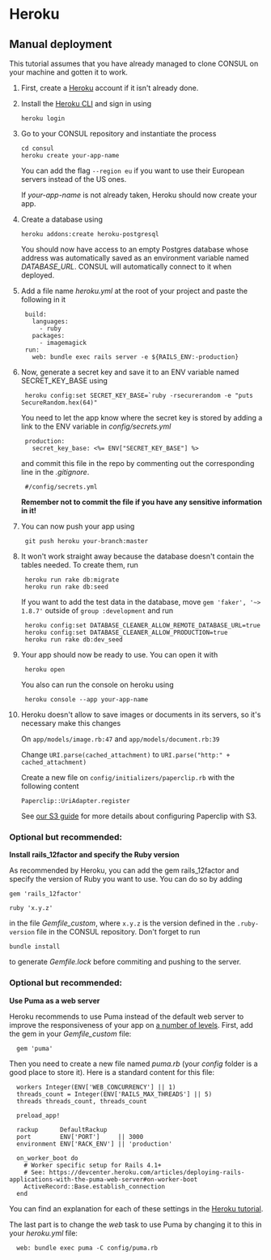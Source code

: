 # Heroku

## Manual deployment

This tutorial assumes that you have already managed to clone CONSUL on your machine and gotten it to work.

1. First, create a [Heroku](https://www.heroku.com) account if it isn't already done.
2. Install the [Heroku CLI](https://devcenter.heroku.com/articles/heroku-cli) and sign in using

   ```text
   heroku login
   ```

3. Go to your CONSUL repository and instantiate the process

   ```text
   cd consul
   heroku create your-app-name
   ```

   You can add the flag `--region eu` if you want to use their European servers instead of the US ones.

   If _your-app-name_ is not already taken, Heroku should now create your app.

4. Create a database using

   ```text
   heroku addons:create heroku-postgresql
   ```

   You should now have access to an empty Postgres database whose address was automatically saved as an environment variable named _DATABASE\_URL_. CONSUL will automatically connect to it when deployed.

5. Add a file name _heroku.yml_ at the root of your project and paste the following in it

   ```text
    build:
      languages:
        - ruby
      packages:
        - imagemagick
    run:
      web: bundle exec rails server -e ${RAILS_ENV:-production}
   ```

6. Now, generate a secret key and save it to an ENV variable named SECRET\_KEY\_BASE using

   ```text
    heroku config:set SECRET_KEY_BASE=`ruby -rsecurerandom -e "puts SecureRandom.hex(64)"
   ```

   You need to let the app know where the secret key is stored by adding a link to the ENV variable in _config/secrets.yml_

   ```text
    production:
      secret_key_base: <%= ENV["SECRET_KEY_BASE"] %>
   ```

   and commit this file in the repo by commenting out the corresponding line in the _.gitignore_.

   ```text
    #/config/secrets.yml
   ```

   **Remember not to commit the file if you have any sensitive information in it!**

7. You can now push your app using

   ```text
    git push heroku your-branch:master
   ```

8. It won't work straight away because the database doesn't contain the tables needed. To create them, run

   ```text
    heroku run rake db:migrate
    heroku run rake db:seed
   ```

   If you want to add the test data in the database, move `gem 'faker', '~> 1.8.7'` outside of `group :development` and run

   ```text
    heroku config:set DATABASE_CLEANER_ALLOW_REMOTE_DATABASE_URL=true
    heroku config:set DATABASE_CLEANER_ALLOW_PRODUCTION=true
    heroku run rake db:dev_seed
   ```

9. Your app should now be ready to use. You can open it with

   ```text
    heroku open
   ```

   You also can run the console on heroku using

   ```text
    heroku console --app your-app-name
   ```

10. Heroku doesn't allow to save images or documents in its servers, so it's necessary make this changes

    On `app/models/image.rb:47` and `app/models/document.rb:39`

    Change `URI.parse(cached_attachment)` to `URI.parse("http:" + cached_attachment)`

    Create a new file on `config/initializers/paperclip.rb` with the following content

    ```text
    Paperclip::UriAdapter.register
    ```

    See [our S3 guide](https://github.com/consul/docs/tree/93ee83681d6a2c8f49d0c38559083bddf6855ef2/es/getting_started/using-aws-s3-as-storage.md) for more details about configuring Paperclip with S3.

### Optional but recommended:

**Install rails\_12factor and specify the Ruby version**

As recommended by Heroku, you can add the gem rails\_12factor and specify the version of Ruby you want to use. You can do so by adding

```text
gem 'rails_12factor'

ruby 'x.y.z'
```

in the file _Gemfile\_custom_, where `x.y.z` is the version defined in the `.ruby-version` file in the CONSUL repository. Don't forget to run

```text
bundle install
```

to generate _Gemfile.lock_ before commiting and pushing to the server.

### Optional but recommended:

**Use Puma as a web server**

Heroku recommends to use Puma instead of the default web server to improve the responsiveness of your app on [a number of levels](http://blog.scoutapp.com/articles/2017/02/10/which-ruby-app-server-is-right-for-you). First, add the gem in your _Gemfile\_custom_ file:

```text
  gem 'puma'
```

Then you need to create a new file named _puma.rb_ \(your _config_ folder is a good place to store it\). Here is a standard content for this file:

```text
  workers Integer(ENV['WEB_CONCURRENCY'] || 1)
  threads_count = Integer(ENV['RAILS_MAX_THREADS'] || 5)
  threads threads_count, threads_count

  preload_app!

  rackup      DefaultRackup
  port        ENV['PORT']     || 3000
  environment ENV['RACK_ENV'] || 'production'

  on_worker_boot do
    # Worker specific setup for Rails 4.1+
    # See: https://devcenter.heroku.com/articles/deploying-rails-applications-with-the-puma-web-server#on-worker-boot
    ActiveRecord::Base.establish_connection
  end
```

You can find an explanation for each of these settings in the [Heroku tutorial](https://devcenter.heroku.com/articles/deploying-rails-applications-with-the-puma-web-server).

The last part is to change the _web_ task to use Puma by changing it to this in your _heroku.yml_ file:

```text
  web: bundle exec puma -C config/puma.rb
```

